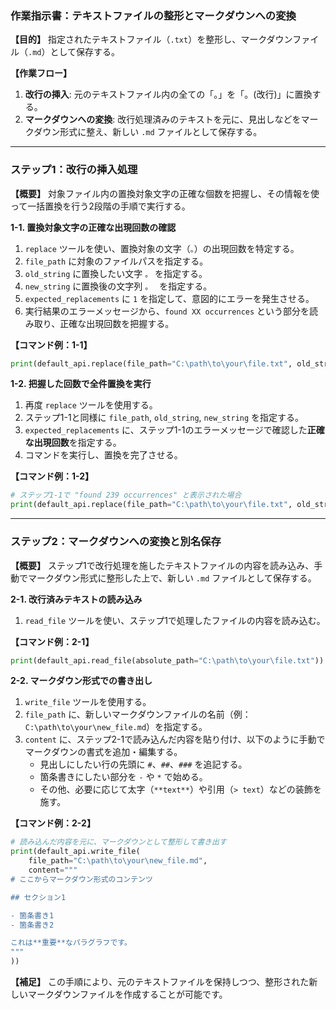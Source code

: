 ### **作業指示書：テキストファイルの整形とマークダウンへの変換**

**【目的】**
指定されたテキストファイル（`.txt`）を整形し、マークダウンファイル（`.md`）として保存する。

**【作業フロー】**
1.  **改行の挿入**: 元のテキストファイル内の全ての「。」を「。(改行)」に置換する。
2.  **マークダウンへの変換**: 改行処理済みのテキストを元に、見出しなどをマークダウン形式に整え、新しい `.md` ファイルとして保存する。

---

### **ステップ1：改行の挿入処理**

**【概要】**
対象ファイル内の置換対象文字の正確な個数を把握し、その情報を使って一括置換を行う2段階の手順で実行する。

**1-1. 置換対象文字の正確な出現回数の確認**
1.  `replace` ツールを使い、置換対象の文字（`。`）の出現回数を特定する。
2.  `file_path` に対象のファイルパスを指定する。
3.  `old_string` に置換したい文字 `。` を指定する。
4.  `new_string` に置換後の文字列 `。
` を指定する。
5.  `expected_replacements` に `1` を指定して、意図的にエラーを発生させる。
6.  実行結果のエラーメッセージから、`found XX occurrences` という部分を読み取り、正確な出現回数を把握する。

**【コマンド例：1-1】**
```python
print(default_api.replace(file_path="C:\path\to\your\file.txt", old_string="。", new_string="。\n", expected_replacements=1))
```

**1-2. 把握した回数で全件置換を実行**
1.  再度 `replace` ツールを使用する。
2.  ステップ1-1と同様に `file_path`, `old_string`, `new_string` を指定する。
3.  `expected_replacements` に、ステップ1-1のエラーメッセージで確認した**正確な出現回数**を指定する。
4.  コマンドを実行し、置換を完了させる。

**【コマンド例：1-2】**
```python
# ステップ1-1で "found 239 occurrences" と表示された場合
print(default_api.replace(file_path="C:\path\to\your\file.txt", old_string="。", new_string="。\n", expected_replacements=239))
```

---

### **ステップ2：マークダウンへの変換と別名保存**

**【概要】**
ステップ1で改行処理を施したテキストファイルの内容を読み込み、手動でマークダウン形式に整形した上で、新しい `.md` ファイルとして保存する。

**2-1. 改行済みテキストの読み込み**
1.  `read_file` ツールを使い、ステップ1で処理したファイルの内容を読み込む。

**【コマンド例：2-1】**
```python
print(default_api.read_file(absolute_path="C:\path\to\your\file.txt"))
```

**2-2. マークダウン形式での書き出し**
1.  `write_file` ツールを使用する。
2.  `file_path` に、新しいマークダウンファイルの名前（例：`C:\path\to\your\new_file.md`）を指定する。
3.  `content` に、ステップ2-1で読み込んだ内容を貼り付け、以下のように手動でマークダウンの書式を追加・編集する。
    *   見出しにしたい行の先頭に `#`、`##`、`###` を追記する。
    *   箇条書きにしたい部分を `-` や `*` で始める。
    *   その他、必要に応じて太字（`**text**`）や引用（`> text`）などの装飾を施す。

**【コマンド例：2-2】**
```python
# 読み込んだ内容を元に、マークダウンとして整形して書き出す
print(default_api.write_file(
    file_path="C:\path\to\your\new_file.md",
    content="""
# ここからマークダウン形式のコンテンツ

## セクション1

- 箇条書き1
- 箇条書き2

これは**重要**なパラグラフです。
"""
))
```

**【補足】**
この手順により、元のテキストファイルを保持しつつ、整形された新しいマークダウンファイルを作成することが可能です。